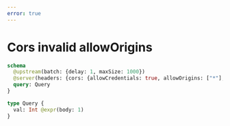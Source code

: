 ```yaml
---
error: true
---
```


# Cors invalid allowOrigins

```graphql @schema
schema
  @upstream(batch: {delay: 1, maxSize: 1000})
  @server(headers: {cors: {allowCredentials: true, allowOrigins: ["*"], allowMethods: [POST, OPTIONS]}}) {
  query: Query
}

type Query {
  val: Int @expr(body: 1)
}
```
